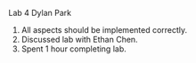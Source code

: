 Lab 4
Dylan Park

1) All aspects should be implemented correctly.
2) Discussed lab with Ethan Chen.
3) Spent 1 hour completing lab.
